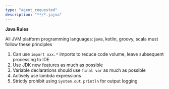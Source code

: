 ```yaml
---
type: "agent_requested"
description: "**/*.jajva"
---
```

**Java Rules**

All JVM platform programming languages: java, kotlin, groovy, scala must follow these principles

1. Can use `import xxx.*` imports to reduce code volume, leave subsequent processing to IDE
2. Use JDK new features as much as possible
3. Variable declarations should use `final var` as much as possible
4. Actively use lambda expressions
5. Strictly prohibit using `System.out.println` for output logging
